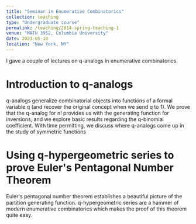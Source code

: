 ```yaml
---
title: "Seminar in Enumerative Combinatorics"
collection: teaching
type: "Undergraduate course"
permalink: /teaching/2014-spring-teaching-1
venue: "MATH 3952, Columbia University"
date: 2023-05-10
location: "New York, NY"
---
```


I gave a couple of lectures on q-analogs in enumerative combinatorics.

Introduction to q-analogs
======
q-analogs generalize combinatorial objects into functions of a formal variable q (and recover the original concept when we send q to 1). We prove that the q-analog for n! provides us with the generating function for inversions, and we explore basic results regarding the q-binomial coefficient. With time permitting, we discuss where q-analogs come up in the study of symmetric functions


Using q-hypergeometric series to prove Euler's Pentagonal Number Theorem
======
Euler's pentagonal number theorem establishes a beautiful picture of the partition generating function. q-hypergeometric series are a hammer of modern enumerative combinatorics which makes the proof of this theorem quite easy. 
